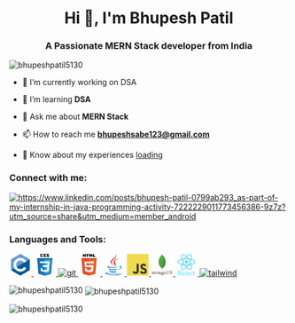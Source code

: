 <h1 align="center">Hi 👋, I'm Bhupesh Patil</h1>
<h3 align="center">A Passionate MERN Stack developer from India</h3>

<p align="left"> <img src="https://komarev.com/ghpvc/?username=bhupeshpatil5130&label=Profile%20views&color=0e75b6&style=flat" alt="bhupeshpatil5130" /> </p>

- 🔭 I’m currently working on DSA

- 🌱 I’m  learning **DSA**

- 💬 Ask me about **MERN Stack**

- 📫 How to reach me **bhupeshsabe123@gmail.com**

- 📄 Know about my experiences [loading](loading)

<h3 align="left">Connect with me:</h3>
<p align="left">
<a href="https://linkedin.com/in/https://www.linkedin.com/posts/bhupesh-patil-0799ab293_as-part-of-my-internship-in-java-programming-activity-7222229011773456386-9z7z?utm_source=share&utm_medium=member_android" target="blank"><img align="center" src="https://raw.githubusercontent.com/rahuldkjain/github-profile-readme-generator/master/src/images/icons/Social/linked-in-alt.svg" alt="https://www.linkedin.com/posts/bhupesh-patil-0799ab293_as-part-of-my-internship-in-java-programming-activity-7222229011773456386-9z7z?utm_source=share&utm_medium=member_android" height="30" width="40" /></a>
</p>

<h3 align="left">Languages and Tools:</h3>
<p align="left"> <a href="https://www.cprogramming.com/" target="_blank" rel="noreferrer"> <img src="https://raw.githubusercontent.com/devicons/devicon/master/icons/c/c-original.svg" alt="c" width="40" height="40"/> </a> <a href="https://www.w3schools.com/css/" target="_blank" rel="noreferrer"> <img src="https://raw.githubusercontent.com/devicons/devicon/master/icons/css3/css3-original-wordmark.svg" alt="css3" width="40" height="40"/> </a> <a href="https://git-scm.com/" target="_blank" rel="noreferrer"> <img src="https://www.vectorlogo.zone/logos/git-scm/git-scm-icon.svg" alt="git" width="40" height="40"/> </a> <a href="https://www.w3.org/html/" target="_blank" rel="noreferrer"> <img src="https://raw.githubusercontent.com/devicons/devicon/master/icons/html5/html5-original-wordmark.svg" alt="html5" width="40" height="40"/> </a> <a href="https://www.java.com" target="_blank" rel="noreferrer"> <img src="https://raw.githubusercontent.com/devicons/devicon/master/icons/java/java-original.svg" alt="java" width="40" height="40"/> </a> <a href="https://developer.mozilla.org/en-US/docs/Web/JavaScript" target="_blank" rel="noreferrer"> <img src="https://raw.githubusercontent.com/devicons/devicon/master/icons/javascript/javascript-original.svg" alt="javascript" width="40" height="40"/> </a> <a href="https://www.mongodb.com/" target="_blank" rel="noreferrer"> <img src="https://raw.githubusercontent.com/devicons/devicon/master/icons/mongodb/mongodb-original-wordmark.svg" alt="mongodb" width="40" height="40"/> </a> <a href="https://reactjs.org/" target="_blank" rel="noreferrer"> <img src="https://raw.githubusercontent.com/devicons/devicon/master/icons/react/react-original-wordmark.svg" alt="react" width="40" height="40"/> </a> <a href="https://tailwindcss.com/" target="_blank" rel="noreferrer"> <img src="https://www.vectorlogo.zone/logos/tailwindcss/tailwindcss-icon.svg" alt="tailwind" width="40" height="40"/> </a> </p>

<p><img align="left" src="https://github-readme-stats.vercel.app/api/top-langs?username=bhupeshpatil5130&show_icons=true&locale=en&layout=compact" alt="bhupeshpatil5130" /></p>

<p>&nbsp;<img align="center" src="https://github-readme-stats.vercel.app/api?username=bhupeshpatil5130&show_icons=true&locale=en" alt="bhupeshpatil5130" /></p>

<p><img align="center" src="https://github-readme-streak-stats.herokuapp.com/?user=bhupeshpatil5130&" alt="bhupeshpatil5130" /></p>
